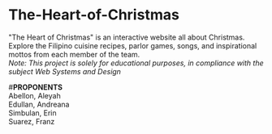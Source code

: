 # The-Heart-of-Christmas
"The Heart of Christmas" is an interactive website all about Christmas. Explore the Filipino cuisine recipes, parlor games, songs, and inspirational mottos from each member of the team.<br>
_Note: This project is solely for educational purposes, in compliance with the subject Web Systems and Design_<br>

#**PROPONENTS** <br>
Abellon, Aleyah <br>
Edullan, Andreana <br>
Simbulan, Erin <br>
Suarez, Franz 
